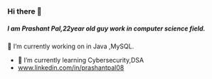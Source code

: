 ### Hi there 👋 <h5> I am Prashant Pal,22year old guy work in computer science field.  </h5>

 🔭 I’m currently working on in Java ,MySQL.
- 🌱 I’m currently learning Cybersecurity,DSA
- www.linkedin.com/in/prashantpal08
<!--
- 👯 I’m looking to collaborate on ...
- 🤔 I’m looking for help with ...
- 💬 Ask me about ...
- 📫 How to reach me: ...
- 😄 Pronouns: ...
- ⚡ Fun fact: ...

-->
